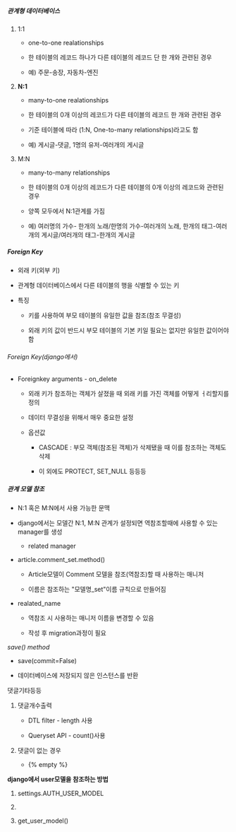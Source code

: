 ##### 관계형 데이터베이스

1. 1:1
   
   - one-to-one realationships
   
   - 한 테이블의 레코드 하나가 다른 테이블의 레코드 단 한 개와 관련된 경우
   
   - 예) 주문-송장, 자동차-엔진

2. **N:1**
   
   - many-to-one realationships
   
   - 한 테이블의 0개 이상의 레코드가 다른 테이블의 레코드 한 개와 관련된 경우
   
   - 기준 테이블에 따라 (1:N, One-to-many relationships)라고도 함
   
   - 예) 게시글-댓글, 1명의 유저-여러개의 게시글

3. M:N
   
   - many-to-many relationships
   
   - 한 테이블의 0개 이상의 레코드가 다른 테이블의 0개 이상의 레코드와 관련된 경우
   
   - 양쪽 모두에서 N:1관계를 가짐
   
   - 예) 여러명의 가수- 한개의 노래/한명의 가수-여러개의 노래, 한개의 태그-여러개의 게시글/여러개의 태그-한개의 게시글



##### Foreign Key

- 외래 키(외부 키)

- 관계형 데이터베이스에서 다른 테이블의 행을 식별할 수 있는 키

- 특징
  
  - 키를 사용하여 부모 테이블의 유일한 값을 참조(참조 무결성)
  
  - 외래 키의 값이 반드시 부모 테이블의 기본 키일 필요는 없지만 유일한 값이어야 함



###### Foreign Key(django에서)

- Foreignkey arguments - on_delete
  
  - 외래 키가 참조하는 객체가 살졌을 때 외래 키를 가진 객체를 어떻게 ㅓ리할지를 정의
  
  - 데이터 무결성을 위해서 매우 중요한 설정
  
  - 옵션값
    
    - CASCADE : 부모 객체(참조된 객체)가 삭제됐을 때 이를 참조하는 객체도 삭제
    
    - 이 외에도 PROTECT, SET_NULL 등등등



##### 관계 모델 참조

- N:1 혹은 M:N에서 사용 가능한 문맥

- django에서는 모델간 N:1, M:N 관계가 설정되면 역참조할때에 사용할 수 있는 manager를 생성
  
  - related manager

- article.comment_set.method()
  
  - Article모델이 Comment 모델을 참조(역참조)할 때 사용하는 매니저
  
  - 이름은 참조하는 "모델명_set"이름 규칙으로 만들어짐

- realated_name
  
  - 역참조 시 사용하는 매니저 이름을 변경할 수 있음
  
  - 작성 후 migration과정이 필요



*save() method*

- save(commit=False)

- 데이터베이스에 저장되지 않은 인스턴스를 반환



댓글기타등등

1. 댓글개수출력
   
   - DTL filter - length 사용
   
   - Queryset API - count()사용

2. 댓글이 없는 경우
   
   - {% empty %}



**django에서 user모델을 참조하는 방법**

1. settings.AUTH_USER_MODEL

2. 

3. get_user_model()
